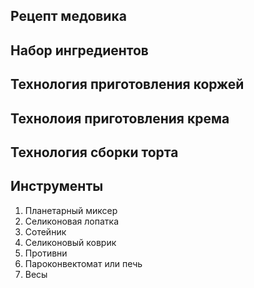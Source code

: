 ## Рецепт медовика 

## Набор ингредиентов 
 
## Технология приготовления коржей

## Технолоия приготовления крема

## Технология сборки торта

## Инструменты
1. Планетарный миксер
2. Селиконовая лопатка
3. Сотейник 
4. Селиконовый коврик
5. Противни
6. Пароконвектомат или печь
7. Весы